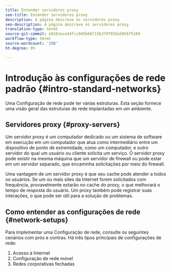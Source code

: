 ```yaml
---
title: Entender servidores proxy
seo-title: Entender servidores proxy
description: A página descreve os servidores proxy
seo-description: A página descreve os servidores proxy
translation-type: tm+mt
source-git-commit: e8161ece44fcc945b66713b3797935a505675104
workflow-type: tm+mt
source-wordcount: '198'
ht-degree: 0%

---
```



# Introdução às configurações de rede padrão {#intro-standard-networks}

Uma Configuração de rede pode ter várias estruturas. Esta seção fornece uma visão geral das estruturas de rede implantadas em um ambiente.

## Servidores proxy {#proxy-servers}

Um servidor proxy é um computador dedicado ou um sistema de software em execução em um computador que atua como intermediário entre um dispositivo de ponto de extremidade, como um computador, e outro servidor do qual um usuário ou cliente solicita um serviço. O servidor proxy pode existir na mesma máquina que um servidor de firewall ou pode estar em um servidor separado, que encaminha solicitações por meio do firewall.

Uma vantagem de um servidor proxy é que seu cache pode atender a todos os usuários. Se um ou mais sites da Internet forem solicitados com frequência, provavelmente estarão no cache do proxy, o que melhorará o tempo de resposta do usuário. Um proxy também pode registrar suas interações, o que pode ser útil para a solução de problemas.

## Como entender as configurações de rede {#network-setups}

Para implementar uma Configuração de rede, consulte os seguintes cenários com prós e contras. Há três tipos principais de configurações de rede:

1. Acesso à Internet
1. Configuração de rede móvel
1. Redes corporativas fechadas

